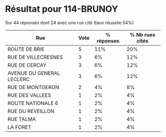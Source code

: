 # Résultat pour 114-BRUNOY

Sur 44 réponses dont 24 avec une rue cité (taux réussite 54%)

| Rue | Vote | % réponses | % Nb rues cités|
|-----|------|------------|----------------|
| ROUTE DE BRIE | 5 | 11% | 20%|
| RUE DE VILLECRESNES | 3 | 6% | 12%|
| RUE DE CERCAY | 3 | 6% | 12%|
| AVENUE DU GENERAL LECLERC | 3 | 6% | 12%|
| RUE DE MONTGERON | 2 | 4% | 8%|
| RUE DES VALLEES | 1 | 2% | 4%|
| ROUTE NATIONALE 6 | 1 | 2% | 4%|
| RUE DU REVEILLON | 1 | 2% | 4%|
| RUE TALMA | 1 | 2% | 4%|
| LA FORET | 1 | 2% | 4%|

